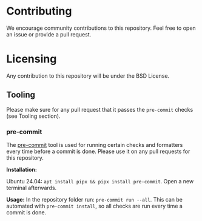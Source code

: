 # Contributing

We encourage community contributions to this repository. Feel free to open an issue or provide a pull request.

# Licensing

Any contribution to this repository will be under the  BSD  License.

## Tooling

Please make sure for any pull request that it passes the `pre-commit` checks (see Tooling section).


### pre-commit

The [pre-commit](https://pre-commit.com/) tool is used for running certain checks and formatters every time before a commit is done.
Please use it on any pull requests for this repository.

__Installation:__

Ubuntu 24.04: `apt install pipx && pipx install pre-commit`. Open a new terminal afterwards.

__Usage:__
In the repository folder run: `pre-commit run --all`. This can be automated with `pre-commit install`, so all checks are run every time a commit is done.
